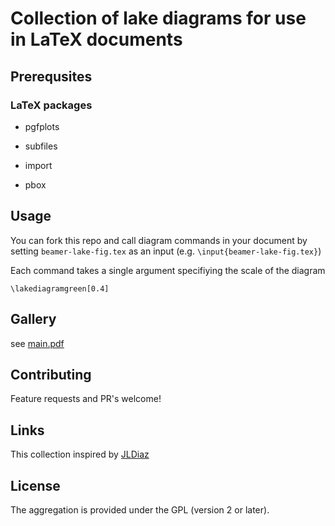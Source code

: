 # Collection of lake diagrams for use in LaTeX documents 

## Prerequsites

### LaTeX packages

* pgfplots

* subfiles

* import

* pbox

## Usage

You can fork this repo and call diagram commands in your document by setting `beamer-lake-fig.tex` as an input (e.g. `\input{beamer-lake-fig.tex}`)

Each command takes a single argument specifiying the scale of the diagram

```
\lakediagramgreen[0.4]
```

## Gallery

see [main.pdf](https://github.com/jsta/beamer-lake-fig/blob/master/main.pdf)

## Contributing

Feature requests and PR's welcome!

## Links

This collection inspired by [JLDiaz](https://tex.stackexchange.com/questions/95044/create-diagrams-in-latex-with-tikz)

## License

The aggregation is provided under the GPL (version 2 or later).